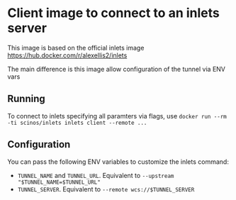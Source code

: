 # Client image to connect to an inlets server

This image is based on the official inlets image https://hub.docker.com/r/alexellis2/inlets

The main difference is this image allow configuration of the tunnel via ENV vars


## Running

To connect to inlets specifying all paramters via flags, use `docker run --rm -ti scinos/inlets inlets client --remote ...`

## Configuration

You can pass the following ENV variables to customize the inlets command:

* `TUNNEL_NAME` and `TUNNEL_URL`. Equivalent to `--upstream "$TUNNEL_NAME=$TUNNEL_URL"`
* `TUNNEL_SERVER`. Equivalent to `--remote wcs://$TUNNEL_SERVER`